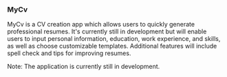 ### MyCv

MyCv is a CV creation app which allows users to quickly generate professional resumes. It's currently still in development but will enable users to input personal information, education, work experience, and skills, as well as choose customizable templates. Additional features will include spell check and tips for improving resumes.

Note: The application is currently still in development.
